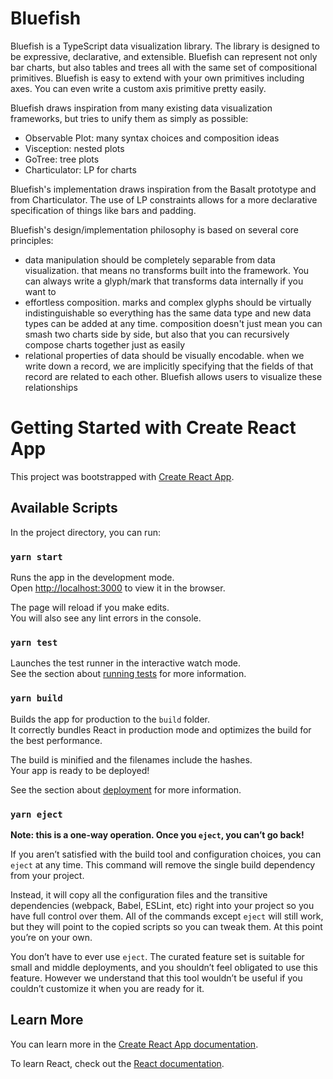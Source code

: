 # Bluefish

Bluefish is a TypeScript data visualization library. The library is designed to be expressive,
declarative, and extensible. Bluefish can represent not only bar charts, but also tables and trees
all with the same set of compositional primitives. Bluefish is easy to extend with your own
primitives including axes. You can even write a custom axis primitive pretty easily.

Bluefish draws inspiration from many existing data visualization frameworks, but tries to unify them
as simply as possible:
- Observable Plot: many syntax choices and composition ideas
- Visception: nested plots
- GoTree: tree plots
- Charticulator: LP for charts

Bluefish's implementation draws inspiration from the Basalt prototype and from Charticulator. The
use of LP constraints allows for a more declarative specification of things like bars and padding.

Bluefish's design/implementation philosophy is based on several core principles:
- data manipulation should be completely separable from data visualization. that means no transforms
  built into the framework. You can always write a glyph/mark that transforms data internally if you
  want to
- effortless composition. marks and complex glyphs should be virtually indistinguishable so
  everything has the same data type and new data types can be added at any time. composition doesn't
  just mean you can smash two charts side by side, but also that you can recursively compose charts
  together just as easily
- relational properties of data should be visually encodable. when we write down a record, we are
  implicitly specifying that the fields of that record are related to each other. Bluefish allows
  users to visualize these relationships

# Getting Started with Create React App

This project was bootstrapped with [Create React App](https://github.com/facebook/create-react-app).

## Available Scripts

In the project directory, you can run:

### `yarn start`

Runs the app in the development mode.\
Open [http://localhost:3000](http://localhost:3000) to view it in the browser.

The page will reload if you make edits.\
You will also see any lint errors in the console.

### `yarn test`

Launches the test runner in the interactive watch mode.\
See the section about [running tests](https://facebook.github.io/create-react-app/docs/running-tests) for more information.

### `yarn build`

Builds the app for production to the `build` folder.\
It correctly bundles React in production mode and optimizes the build for the best performance.

The build is minified and the filenames include the hashes.\
Your app is ready to be deployed!

See the section about [deployment](https://facebook.github.io/create-react-app/docs/deployment) for more information.

### `yarn eject`

**Note: this is a one-way operation. Once you `eject`, you can’t go back!**

If you aren’t satisfied with the build tool and configuration choices, you can `eject` at any time. This command will remove the single build dependency from your project.

Instead, it will copy all the configuration files and the transitive dependencies (webpack, Babel, ESLint, etc) right into your project so you have full control over them. All of the commands except `eject` will still work, but they will point to the copied scripts so you can tweak them. At this point you’re on your own.

You don’t have to ever use `eject`. The curated feature set is suitable for small and middle deployments, and you shouldn’t feel obligated to use this feature. However we understand that this tool wouldn’t be useful if you couldn’t customize it when you are ready for it.

## Learn More

You can learn more in the [Create React App documentation](https://facebook.github.io/create-react-app/docs/getting-started).

To learn React, check out the [React documentation](https://reactjs.org/).
